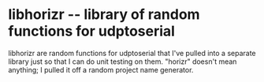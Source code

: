 # libhorizr -- library of random functions for udptoserial

libhorizr are random functions for udptoserial that I've pulled into a
separate library just so that I can do unit testing on them.  "horizr"
doesn't mean anything; I pulled it off a random project name
generator.

